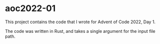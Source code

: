 # aoc2022-01

This project contains the code that I wrote for Advent of Code 2022, Day 1.

The code was written in Rust, and takes a single argument for the input file path.
